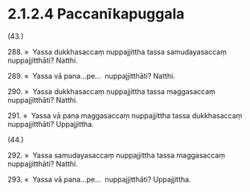 # 2.1.2.4 Paccanīkapuggala

(43.)

288\. »  Yassa dukkhasaccaṃ nuppajjittha tassa samudayasaccaṃ nuppajjitthāti? Natthi.

289\. «  Yassa vā pana…pe…  nuppajjitthāti? Natthi.

290\. »  Yassa dukkhasaccaṃ nuppajjittha tassa maggasaccaṃ nuppajjitthāti? Natthi.

291\. «  Yassa vā pana maggasaccaṃ nuppajjittha tassa dukkhasaccaṃ nuppajjitthāti? Uppajjittha.

(44.)

292\. »  Yassa samudayasaccaṃ nuppajjittha tassa maggasaccaṃ nuppajjitthāti? Natthi.

293\. «  Yassa vā pana…pe…  nuppajjitthāti? Uppajjittha.
